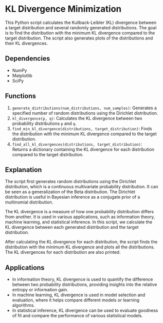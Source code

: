 # KL Divergence Minimization

This Python script calculates the Kullback-Leibler (KL) divergence between a target distribution and several randomly generated distributions. The goal is to find the distribution with the minimum KL divergence compared to the target distribution. The script also generates plots of the distributions and their KL divergences.

## Dependencies

- NumPy
- Matplotlib
- SciPy

## Functions

1. `generate_distributions(num_distributions, num_samples)`: Generates a specified number of random distributions using the Dirichlet distribution.
2. `kl_divergence(p, q)`: Calculates the KL divergence between two probability distributions `p` and `q`.
3. `find_min_kl_divergence(distributions, target_distribution)`: Finds the distribution with the minimum KL divergence compared to the target distribution.
4. `find_all_kl_divergences(distributions, target_distribution)`: Returns a dictionary containing the KL divergence for each distribution compared to the target distribution.

## Explanation

The script first generates random distributions using the Dirichlet distribution, which is a continuous multivariate probability distribution. It can be seen as a generalization of the Beta distribution. The Dirichlet distribution is useful in Bayesian inference as a conjugate prior of a multinomial distribution.

The KL divergence is a measure of how one probability distribution differs from another. It is used in various applications, such as information theory, machine learning, and statistical inference. In this script, we calculate the KL divergence between each generated distribution and the target distribution.

After calculating the KL divergence for each distribution, the script finds the distribution with the minimum KL divergence and plots all the distributions. The KL divergences for each distribution are also printed.

## Applications

- In information theory, KL divergence is used to quantify the difference between two probability distributions, providing insights into the relative entropy or information gain.
- In machine learning, KL divergence is used in model selection and evaluation, where it helps compare different models or learning algorithms.
- In statistical inference, KL divergence can be used to evaluate goodness of fit and compare the performance of various statistical models.
